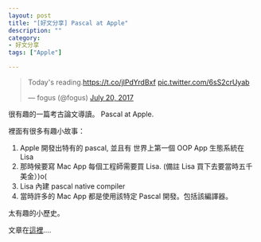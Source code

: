 ```yaml
---
layout: post
title: "[好文分享] Pascal at Apple"
description: ""
category: 
- 好文分享
tags: ["Apple"]

---
```



<blockquote class="twitter-tweet" data-lang="en"><p lang="en" dir="ltr">Today&#39;s reading.<a href="https://t.co/jlPdYrdBxf">https://t.co/jlPdYrdBxf</a> <a href="https://t.co/6sS2crUyab">pic.twitter.com/6sS2crUyab</a></p>&mdash; fogus (@fogus) <a href="https://twitter.com/fogus/status/888033307514023936">July 20, 2017</a></blockquote>
<script async src="//platform.twitter.com/widgets.js" charset="utf-8"></script>


很有趣的一篇考古論文導讀。 Pascal at Apple.

裡面有很多有趣小故事：

1. Apple 開發出特有的 pascal, 並且有 世界上第一個 OOP App 生態系統在 Lisa
2. 那時候要寫 Mac App 每個工程師需要買 Lisa. (備註 Lisa 買下去要當時五千美金）)o(
3. Lisa 內建 pascal native compiler
4. 當時許多的 Mac App 都是使用該特定 Pascal 開發。包括該編譯器。

太有趣的小歷史。

文章在[這裡](http://blog.fogus.me/2017/07/20/pascal-at-apple/)....